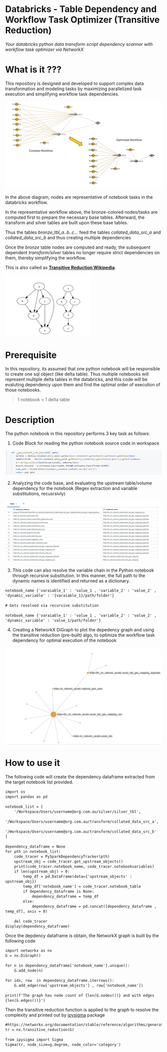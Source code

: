# Databricks - Table Dependency and Workflow Task Optimizer (Transitive Reduction)
*Your databricks python data transform script dependency scanner with workflow task optimizer via NetworkX*

#  What is it ???
This repository is designed and developed to support complex data transformation and modeling tasks by maximizing parallelized task execution and simplifying workflow task dependencies. 

![Overview](img/overview.png "Overview")

In the above diagram, nodes are representative of notebook tasks in the databricks workflow.

In the representative workflow above, the bronze-colored nodes/tasks are computed first to prepare the necessary base tables. Afterward, the transform and silver tables are built upon these base tables.

Thus the tables *bronze_tbl_a..b..c...* feed the tables *collated_data_src_a* and *collated_data_src_b* and thus creating multiple dependencies

Once the *bronze* table nodes are computed and ready, the subsequent dependent *transform/silver* tables no longer require strict dependencies on them, thereby simplifying the workflow.

This is also called as [**Transitive Reduction Wikipedia**](https://en.wikipedia.org/wiki/Transitive_reduction).

![Transitive Reduction](img/transitive_reduction.png "Transitive Reduction")

# Prerequisite

In this repository, its assumed that one python notebook will be  responsible to create one sql object (like delta table). 
Thus multiple notebooks will represent multiple delta tables in the databricks, and this code will be evaluting dependency upon them and find the optimal order of execution of those notebooks.

> 1 notebook = 1 delta table

# Description

The python notebook in this repository performs 3 key task as follows:

1. Code Block for reading the python notebook source code in workspace

![Read notebook code](img/read_dbrk_notebook_task_1.png "Read notebook code")

2. Analyzing the code base, and evaluating the upstream table/volume dependency for the notebook (Regex extraction and variable substitutions, recusrsivly)

![Evaluate Dependency](img/blur_notebook_upstream_dependency_task_2.png "Evaluate Dependency")

3. This code can also resolve the variable chain in the Python notebook through recursive substitution. In this manner, the full path to the dynamic names is identified and returned as a dictionary.

```
notebook_name {'varaiable_1' : 'value_1 , 'variable_2' : 'value_2' , 'dynamic_variable' : '{varaiable_1}/path/folder'}

# Gets resolved via recursive substitution

notebook_name {'varaiable_1' : 'value_1 , 'variable_2' : 'value_2' , 'dynamic_variable' : 'value_1/path/folder'}

```

4. Creating a NetworkX DiGraph to plot the depedency graph and using the transitive reduction (pre-built) algo, to optimize the workflow task dependency for optimal execution of the notebook

![NetworkX Graph](img/blur_network_x_grpah.png "NetworkX Graph")

# How to use it

The following code will create the dependency dataframe extracted from the target notebook list provided.

```
import os
import pandas as pd

notebook_list = [
    '/Workspace/Users/username@org.com.au/silver/silver_tbl',
    '/Workspace/Users/username@org.com.au/transform/collated_data_src_a',
    '/Workspace/Users/username@org.com.au/transform/collated_data_src_b'
]

dependency_dataframe = None
for pth in notebook_list:
    code_tracer = PySparkDependencyTracker(pth)
    upstream_obj = code_tracer.get_upstream_objects()
    print(code_tracer.notebook_name, code_tracer.notebookvariables)
    if len(upstream_obj) > 0:
        temp_df = pd.DataFrame(data={'upstream_objects' : upstream_obj})
        temp_df['notebook_name'] = code_tracer.notebook_table
        if dependency_dataframe is None:
            dependency_dataframe = temp_df
        else:
            dependency_dataframe = pd.concat([dependency_dataframe , temp_df], axis = 0)

    del code_tracer 
display(dependency_dataframe)
```

Once the depdency dataframe is obtain, the NetworkX graph is built by the following code

```
import networkx as nx
G = nx.DiGraph()

for n in dependency_dataframe['notebook_name'].unique():
    G.add_node(n)

for idx, row  in dependency_dataframe.iterrows():
    G.add_edge(row['upstream_objects'] , row['notebook_name'])

print(f'The graph has node count of {len(G.nodes())} and with edges {len(G.edges())}')

```

Then the transitive reduction function is applied to the graph to resolve the complexity and printed out by [ipysigma](https://github.com/medialab/ipysigma) package

```
#https://networkx.org/documentation/stable/reference/algorithms/generated/networkx.algorithms.dag.transitive_reduction.html
tr = nx.transitive_reduction(G)

from ipysigma import Sigma
Sigma(tr, node_size=g.degree, node_color='category')

```

